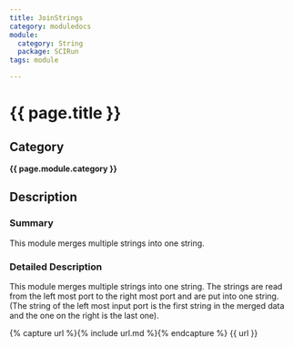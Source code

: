 ```yaml
---
title: JoinStrings
category: moduledocs
module:
  category: String
  package: SCIRun
tags: module

---
```


# {{ page.title }}

## Category

**{{ page.module.category }}**

## Description

### Summary

This module merges multiple strings into one string.

### Detailed Description

This module merges multiple strings into one string. The strings are read from the left most port to the right most port and are put into one string. (The string of the left most input port is the first string in the merged data and the one on the right is the last one).

{% capture url %}{% include url.md %}{% endcapture %}
{{ url }}
